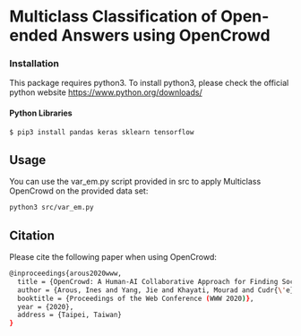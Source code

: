 # Multiclass Classification of Open-ended Answers using OpenCrowd

### Installation
This package requires python3. To install python3, please check the official python website
https://www.python.org/downloads/

#### Python Libraries

``` bash 
$ pip3 install pandas keras sklearn tensorflow
```

## Usage
You can use the var_em.py script provided in src to apply Multiclass OpenCrowd on the provided data set:
``` bash
python3 src/var_em.py
```

## Citation
Please cite the following paper when using OpenCrowd:
``` bash
@inproceedings{arous2020www,
  title = {OpenCrowd: A Human-AI Collaborative Approach for Finding Social Influencers via Open-Ended Answers Aggregation},
  author = {Arous, Ines and Yang, Jie and Khayati, Mourad and Cudr{\'e}-Mauroux, Philippe},
  booktitle = {Proceedings of the Web Conference (WWW 2020)},
  year = {2020},
  address = {Taipei, Taiwan}
}
```